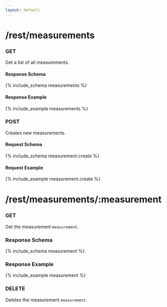 ```yaml
---
layout: default
---
```


# /rest/measurements
### GET
Get a list of all measurements.
#### Response Schema
{% include_schema measurements %}
#### Response Example
{% include_example measurements %}

### POST
Creates new measurements.
#### Request Schema
{% include_schema measurement.create %}
#### Request Example
{% include_example measurement.create %}


# /rest/measurements/:measurement
### GET
Get the measurement `measurement`.
### Response Schema
{% include_schema measurement %}
### Response Example
{% include_example measurement %}

### DELETE
Deletes the measurement `measurement`.

